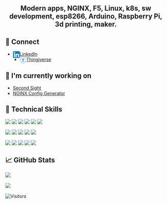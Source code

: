<h2 align="center">
Modern apps, NGINX, F5, Linux, k8s, sw development, esp8266, Arduino, Raspberry Pi, 3d printing, maker.
</h2> 


## 🤝 Connect

- <img align="left" src="/images/linkedin.svg" alt="L" width="21px"/> <a href="https://www.linkedin.com/in/fabriziofiorucci/">LinkedIn</a>
- <img align="left" src="/images/thingiverse.svg" alt="T" width="21px"/> <a href="https://www.thingiverse.com/fiorucci">Thingiverse</a>

## 🔭 I'm currently working on

- [Second Sight](https://github.com/F5Networks/SecondSight)
- [NGINX Config Generator](https://www.github.com/fabriziofiorucci/NGINX-Config-Generator)

## 💼 Technical Skills

![](https://img.shields.io/badge/Code-Python-informational?style=flat&logo=Python&color=36b526)
![](https://img.shields.io/badge/Code-JavaScript-informational?style=flat&logo=JavaScript&color=F7DF1E)
![](https://img.shields.io/badge/Code-Java-informational?style=flat&logo=Java&color=green&logoColor=white)
![](https://img.shields.io/badge/Code-Arduino-informational?style=flat&logo=Arduino&color=CB3837)
![](https://img.shields.io/badge/Code-C-informational?style=flat&logo=C&color=37DF1E)
![](https://img.shields.io/badge/Code-Bash-informational?style=flat&logo=Shell&color=538ECE)

![](https://img.shields.io/badge/Backend-PostgreSQL-informational?style=flat&logo=PostgreSQL&color=336791&logoColor=white)
![](https://img.shields.io/badge/Backend-MySQL-informational?style=flat&logo=MySQL&color=f0730e&logoColor=white)
![](https://img.shields.io/badge/Backend-Redis-informational?style=flat&logo=Redis&color=003B57)
![](https://img.shields.io/badge/Backend-Clickhouse-informational?style=flat&logo=Clickhouse&color=F7DF1E)
![](https://img.shields.io/badge/Backend-Elastic_Search-informational?style=flat&logo=Elasticsearch&color=37DF1E)

![](https://img.shields.io/badge/Technology-NGINX-informational?style=flat&logo=NGINX&color=green)
![](https://img.shields.io/badge/Technology-F5-informational?style=flat&logo=F5&color=red&logoColor=green)
![](https://img.shields.io/badge/Technology-ESP8266-informational?style=flat&logo=ESP8266&color=yellow)
![](https://img.shields.io/badge/Technology-Arduino-informational?style=flat&logo=Arduino&color=ddf127&logoColor=yellow)
![](https://img.shields.io/badge/Technology-3D_Printing-informational?style=flat&color=blue)

## 📈 GitHub Stats 

![](https://github-readme-stats.vercel.app/api?username=fabriziofiorucci)

![](https://github-readme-stats.vercel.app/api/top-langs/?username=fabriziofiorucci)

![Visitors](https://visitor-badge.glitch.me/badge?page_id=fabriziofiorucci.fabriziofiorucci)
